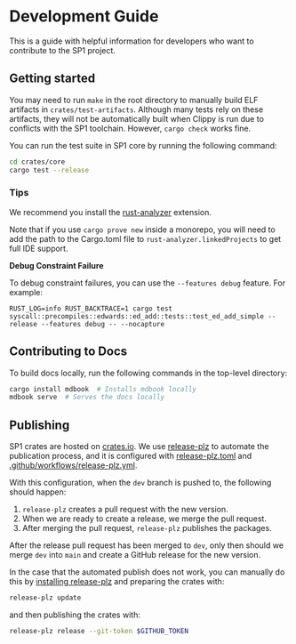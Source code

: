 # Development Guide

This is a guide with helpful information for developers who want to contribute to the SP1 project.

## Getting started

You may need to run `make` in the root directory to manually build ELF artifacts in
`crates/test-artifacts`. Although many tests rely on these artifacts, they will not be automatically
built when Clippy is run due to conflicts with the SP1 toolchain. However, `cargo check` works fine.

You can run the test suite in SP1 core by running the following command:

```bash
cd crates/core
cargo test --release
```

### Tips

We recommend you install the [rust-analyzer](https://marketplace.visualstudio.com/items?itemName=rust-lang.rust-analyzer) extension.

Note that if you use `cargo prove new` inside a monorepo, you will need to add the path to the Cargo.toml file to `rust-analyzer.linkedProjects` to get full IDE support.

**Debug Constraint Failure**

To debug constraint failures, you can use the `--features debug` feature. For example:

```
RUST_LOG=info RUST_BACKTRACE=1 cargo test syscall::precompiles::edwards::ed_add::tests::test_ed_add_simple --release --features debug -- --nocapture
```

## Contributing to Docs

To build docs locally, run the following commands in the top-level directory:

```bash
cargo install mdbook  # Installs mdbook locally
mdbook serve  # Serves the docs locally
```

## Publishing

SP1 crates are hosted on [crates.io](https://crates.io/search?q=sp1). We use
[release-plz](https://release-plz.ieni.dev/) to automate the publication process, and it is configured
with [release-plz.toml](./release-plz.toml) and [.github/workflows/release-plz.yml](./.github/workflows/release-plz.yml).

With this configuration, when the `dev` branch is pushed to, the following should happen:

1. `release-plz` creates a pull request with the new version.
2. When we are ready to create a release, we merge the pull request.
3. After merging the pull request, `release-plz` publishes the packages.

After the release pull request has been merged to `dev`, only then should we merge `dev` into `main`
and create a GitHub release for the new version.

In the case that the automated publish does not work, you can manually do this by [installing
release-plz](https://release-plz.ieni.dev/docs/usage/installation) and preparing the crates with:

```bash
release-plz update
```

and then publishing the crates with:

```bash
release-plz release --git-token $GITHUB_TOKEN
```
